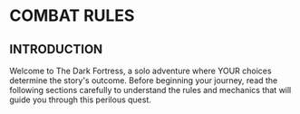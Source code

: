 # COMBAT RULES

## INTRODUCTION

Welcome to The Dark Fortress, a solo adventure where YOUR choices determine the story's outcome.
Before beginning your journey, read the following sections carefully to understand the rules and
mechanics that will guide you through this perilous quest.
